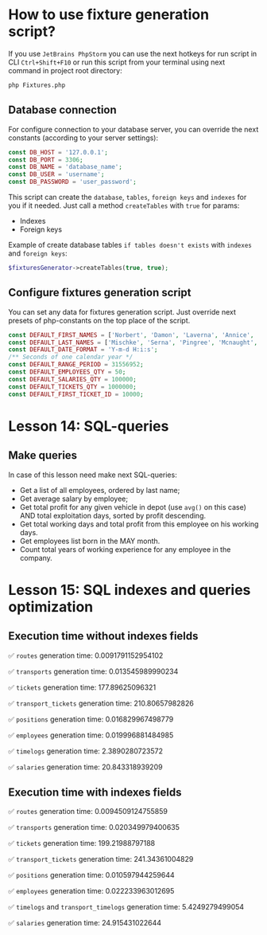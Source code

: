 How to use fixture generation script?
=====================================
If you use `JetBrains PhpStorm` you can use the next hotkeys for run script in CLI `Ctrl+Shift+F10` or run this script 
from your terminal using next command in project root directory:

```bash
php Fixtures.php
```

## Database connection
For configure connection to your database server, you can override the next constants (according to your server settings):

```php 
const DB_HOST = '127.0.0.1';
const DB_PORT = 3306;
const DB_NAME = 'database_name';
const DB_USER = 'username';
const DB_PASSWORD = 'user_password';
```

This script can create the `database`, `tables`, `foreign keys` and `indexes` for you if it needed.
Just call a method `createTables` with `true` for params:
 - Indexes
 - Foreign keys

Example of create database tables `if tables doesn't exists` with `indexes` and `foreign keys`:
```php
$fixturesGenerator->createTables(true, true);
```

## Configure fixtures generation script

You can set any data for fixtures generation script. Just override next presets of php-constants on the top place of the script.

```php
const DEFAULT_FIRST_NAMES = ['Norbert', 'Damon', 'Laverna', 'Annice', 'Brandie', 'Emogene', 'Cinthia', 'Magaret', 'Daria', 'Ellyn', 'Rhoda', 'Debbra', 'Reid', 'Desire', 'Sueann', 'Shemeka', 'Julian', 'Winona', 'Billie', 'Michaela', 'Loren', 'Zoraida', 'Jacalyn', 'Lovella', 'Bernice', 'Kassie', 'Natalya', 'Whitley', 'Katelin', 'Danica', 'Willow', 'Noah', 'Tamera', 'Veronique', 'Cathrine', 'Jolynn', 'Meridith', 'Moira', 'Vince', 'Fransisca', 'Irvin', 'Catina', 'Jackelyn', 'Laurine', 'Freida', 'Torri', 'Terese', 'Dorothea', 'Landon', 'Emelia'];
const DEFAULT_LAST_NAMES = ['Mischke', 'Serna', 'Pingree', 'Mcnaught', 'Pepper', 'Schildgen', 'Mongold', 'Wrona', 'Geddes', 'Lanz', 'Fetzer', 'Schroeder', 'Block', 'Mayoral', 'Fleishman', 'Roberie', 'Latson', 'Lupo', 'Motsinger', 'Drews', 'Coby', 'Redner', 'Culton', 'Howe', 'Stoval', 'Michaud', 'Mote', 'Menjivar', 'Wiers', 'Paris', 'Grisby', 'Noren', 'Damron', 'Kazmierczak', 'Haslett', 'Guillemette', 'Buresh', 'Center', 'Kucera', 'Catt', 'Badon', 'Grumbles', 'Antes', 'Byron', 'Volkman', 'Klemp', 'Pekar', 'Pecora', 'Schewe', 'Ramage'];
const DEFAULT_DATE_FORMAT = 'Y-m-d H:i:s';
/** Seconds of one calendar year */
const DEFAULT_RANGE_PERIOD = 31556952;
const DEFAULT_EMPLOYEES_QTY = 50;
const DEFAULT_SALARIES_QTY = 100000;
const DEFAULT_TICKETS_QTY = 1000000;
const DEFAULT_FIRST_TICKET_ID = 10000;
```


Lesson 14: SQL-queries
======================

## Make queries

In case of this lesson need make next SQL-queries:

- Get a list of all employees, ordered by last name;
- Get average salary by employee;
- Get total profit for any given vehicle in depot (use `avg()` on this case) AND total exploitation days, sorted by profit descending.
- Get total working days and total profit from this employee on his working days.
- Get employees list born in the MAY month.
- Count total years of working experience for any employee in the company.

Lesson 15: SQL indexes and queries optimization
===============================================

## Execution time without indexes fields

✅ `routes` generation time: 0.0091791152954102

✅ `transports` generation time: 0.013545989990234

✅ `tickets` generation time: 177.89625096321

✅ `transport_tickets` generation time: 210.80657982826

✅ `positions` generation time: 0.016829967498779

✅ `employees` generation time: 0.019996881484985

✅ `timelogs` generation time: 2.3890280723572

✅ `salaries` generation time: 20.843318939209

## Execution time with indexes fields

✅ `routes` generation time: 0.0094509124755859

✅ `transports` generation time: 0.020349979400635

✅ `tickets` generation time: 199.21988797188

✅ `transport_tickets` generation time: 241.34361004829

✅ `positions` generation time: 0.010597944259644

✅ `employees` generation time: 0.022233963012695

✅ `timelogs` and `transport_timelogs` generation time: 5.4249279499054

✅ `salaries` generation time: 24.915431022644
